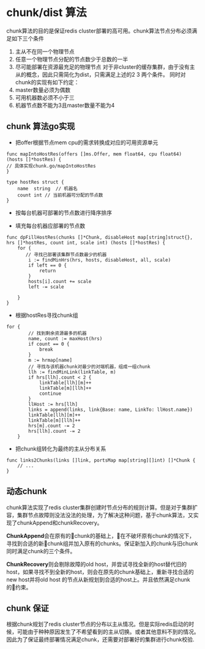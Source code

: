 # chunk/dist 算法
chunk算法的目的是保证redis cluster部署的高可用。chunk算法节点分布必须满足如下三个条件
1. 主从不在同一个物理节点  
2. 任意一个物理节点分配的节点数少于总数的一半  
3. 尽可能部署在资源最充足的物理节点
对于非cluster的缓存集群，由于没有主从的概念，因此只需简化为dist，只需满足上述的2 3 两个条件。
同时对chunk的实现有如下约定：
1. master数量必须为偶数
2. 可用机器数必须不小于三
2. 机器节点数不能为3且master数量不能为4

## chunk 算法go实现
* 把offer根据节点mem cpu的需求转换成对应的可用资源单元
```
func mapIntoHostRes(offers []ms.Offer, mem float64, cpu float64) (hosts []*hostRes) {
// 具体实现chunk.go/mapIntoHostRes
}

type hostRes struct {
	name  string  // 机器名
	count int // 当前机器可分配的节点数
}
```

* 按每台机器可部署的节点数进行降序排序

* 填充每台机器应部署的节点数
```
func dpFillHostRes(chunks []*Chunk, disableHost map[string]struct{}, hrs []*hostRes, count int, scale int) (hosts []*hostRes) {
    for {
       // 寻找已部署该集群节点数最少的机器
		i := findMinHrs(hrs, hosts, disableHost, all, scale)
		if left == 0 {
			return
		}
		hosts[i].count += scale
		left -= scale

	}
}
```
* 根据hostRes寻找chunk组
```chunk.go/Chunks
for {
        // 找到剩余资源最多的机器
		name, count := maxHost(hrs)
		if count == 0 {
			break
		}
		m := hrmap[name]
        // 寻找与该机器chunk对最少的对端机器，组成一组chunk
		llh := findMinLink(linkTable, m)
		if hrs[llh].count < 2 {
			linkTable[llh][m]++
			linkTable[m][llh]++
			continue
		}
		llHost := hrs[llh]
		links = append(links, link{Base: name, LinkTo: llHost.name})
		linkTable[llh][m]++
		linkTable[m][llh]++
		hrs[m].count -= 2
		hrs[llh].count -= 2
	}
```

* 把chunk组转化为最终的主从分布关系
```
func links2Chunks(links []link, portsMap map[string][]int) []*Chunk {
    // ...
}
```

## 动态chunk
chunk算法实现了redis cluster集群创建时节点分布的规则计算。但是对于集群扩容，集群节点故障则没法没法的处理，为了解决这种问题，基于chunk算法，又实现了chunkAppend和chunkRecovery。

**ChunkAppend**会在原有的chunk的基础上，在不破坏原有chunk的情况下，寻找到合适的新chunk组并加入原有的chunks。保证新加入的chunk与旧chunk同时满足chunk的三个条件。

**ChunkRecovery**则会剔除故障的old host，并尝试寻找全新的host替代旧的host，如果寻找不到全新的host，则会在原先的chunk基础上，重新寻找合适的new host并将old host 的节点从新规划到合适的host上。并且依然满足chunk的约束。

## chunk 保证
根据chunk规划了redis cluster节点的分布以主从情况。但是实际redis启动的时候，可能由于种种原因发生了不希望看到的主从切换。或者其他意料不到的情况。因此为了保证最终部署情况满足chunk，还需要对部署好的集群进行chunk校验.
